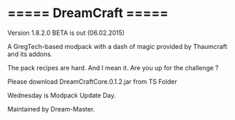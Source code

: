 ===== DreamCraft =====
=====================================================

Version 1.8.2.0 BETA is out (06.02.2015)

A GregTech-based modpack with a dash of magic provided by Thaumcraft and its addons.

The pack recipes are hard. And I mean it. Are you up for the challenge ?

Please download DreamCraftCore.0.1.2.jar from TS Folder

Wednesday is Modpack Update Day.

Maintained by Dream-Master.
